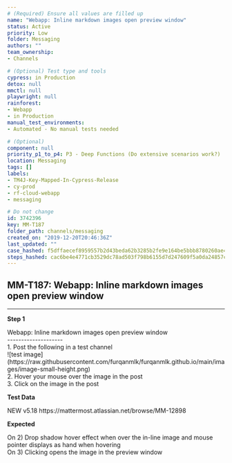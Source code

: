 ```yaml
---
# (Required) Ensure all values are filled up
name: "Webapp: Inline markdown images open preview window"
status: Active
priority: Low
folder: Messaging
authors: ""
team_ownership: 
- Channels

# (Optional) Test type and tools
cypress: in Production
detox: null
mmctl: null
playwright: null
rainforest: 
- Webapp
- in Production
manual_test_environments: 
- Automated - No manual tests needed

# (Optional)
component: null
priority_p1_to_p4: P3 - Deep Functions (Do extensive scenarios work?)
location: Messaging
tags: []
labels: 
- TM4J-Key-Mapped-In-Cypress-Release
- cy-prod
- rf-cloud-webapp
- messaging

# Do not change
id: 3742396
key: MM-T187
folder_path: channels/messaging
created_on: "2019-12-20T20:46:36Z"
last_updated: ""
case_hashed: f5dffaecef8959557b2d43beda62b3285b2fe9e164be5bbb8780260ae460b836b4925a9758799e03d45dcea26e4b0bca
steps_hashed: cac6be4e4771cb3529dc78ad503f798b6155d7d247609f5a0da24857cbd9f9f91b4cda1b1d43e8b33fd3e655db7d90aa
---
```


## MM-T187: Webapp: Inline markdown images open preview window

---

**Step 1**

Webapp: Inline markdown images open preview window\
\--------------------\
1\. Post the following in a test channel\
!\[test image]\(https\://raw\.githubusercontent.com/furqanmlk/furqanmlk.github.io/main/images/image-small-height.png)\
2\. Hover your mouse over the image in the post\
3\. Click on the image in the post

**Test Data**

NEW v5.18 https\://mattermost.atlassian.net/browse/MM-12898

**Expected**

On 2) Drop shadow hover effect when over the in-line image and mouse pointer displays as hand when hovering\
On 3) Clicking opens the image in the preview window

